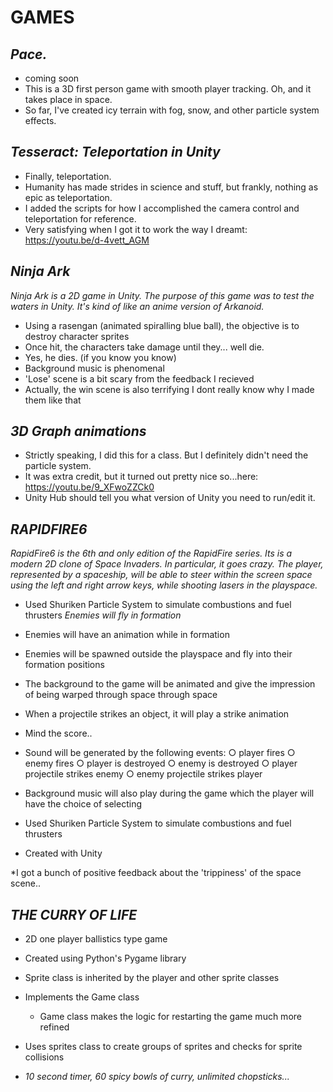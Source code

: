 **GAMES**
=========

***Pace.***
--------------------
* coming soon
* This is a 3D first person game with smooth player tracking. Oh, and it takes place in space.
* So far, I've created icy terrain with fog, snow, and other particle system effects.

***Tesseract: Teleportation in Unity***
--------------------
* Finally, teleportation.
* Humanity has made strides in science and stuff, but frankly, nothing as epic as teleportation.
* I added the scripts for how I accomplished the camera control and teleportation for reference.
* Very satisfying when I got it to work the way I dreamt: https://youtu.be/d-4vett_AGM

***Ninja Ark***
--------------------
 *Ninja Ark is a 2D game in Unity. The purpose of this game was to test the waters in Unity. It's kind of like an anime version of Arkanoid.* 

* Using a rasengan (animated spiralling blue ball), the objective is to destroy character sprites
* Once hit, the characters take damage until they... well die.
* Yes, he dies. (if you know you know)
* Background music is phenomenal
* 'Lose' scene is a bit scary from the feedback I recieved
* Actually, the win scene is also terrifying I dont really know why I made them like that

***3D Graph animations***
--------------------
* Strictly speaking, I did this for a class. But I definitely didn't need the particle system.
* It was extra credit, but it turned out pretty nice so...here: https://youtu.be/9_XFwoZZCk0
* Unity Hub should tell you what version of Unity you need to run/edit it.

***RAPIDFIRE6***
--------------------
 *RapidFire6 is the 6th and only edition of the RapidFire series. Its is a modern 2D clone of Space Invaders. In particular, it goes crazy. The player,
represented by a spaceship, will be able to steer within the screen space using the left and right
arrow keys, while shooting lasers in the playspace.* 

* Used Shuriken Particle System to simulate combustions and fuel thrusters
*Enemies will fly in formation*
* Enemies will have an animation while in formation
* Enemies will be spawned outside the playspace and fly into their formation positions
* The background to the game will be animated and give the impression of being warped through space
through space
* When a projectile strikes an object, it will play a strike animation
* Mind the score..
* Sound will be generated by the following events:
 ○ player fires
 ○ enemy fires
 ○ player is destroyed
 ○ enemy is destroyed
 ○ player projectile strikes enemy
 ○ enemy projectile strikes player
* Background music will also play during the game which the player will have the choice of selecting
 
* Used Shuriken Particle System to simulate combustions and fuel thrusters
* Created with Unity

*I got a bunch of positive feedback about the 'trippiness' of the space scene..

***THE CURRY OF LIFE***
-------------------

* 2D one player ballistics type game
* Created using Python's Pygame library
* Sprite class is inherited by the player and other sprite classes
* Implements the Game class
  * Game class makes the logic for restarting the game much more refined
* Uses sprites class to create groups of sprites and checks for sprite collisions

* *10 second timer, 60 spicy bowls of curry, unlimited chopsticks...*
